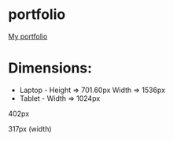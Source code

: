 # portfolio

[My portfolio](https://harshitrajsinha.github.io/portfolio/)

# Dimensions:

- Laptop - Height => 701.60px Width => 1536px
- Tablet - Width => 1024px

402px

317px (width)
